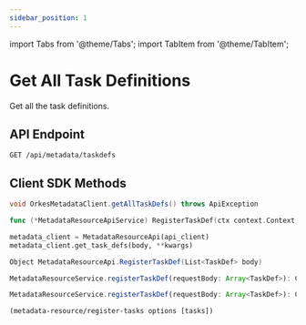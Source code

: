 ```yaml
---
sidebar_position: 1
---
```

import Tabs from '@theme/Tabs';
import TabItem from '@theme/TabItem';

# Get All Task Definitions

Get all the task definitions.

## API Endpoint
```
GET /api/metadata/taskdefs
```

## Client SDK Methods

<Tabs>
<TabItem value="Java" label="Java">

```java
void OrkesMetadataClient.getAllTaskDefs() throws ApiException
```

</TabItem>
<TabItem value="Golang" label="Golang">

```go
func (*MetadataResourceApiService) RegisterTaskDef(ctx context.Context, body []model.TaskDef) (*http.Response, error)
```

</TabItem>
<TabItem value="Python" label="Python">

```python
metadata_client = MetadataResourceApi(api_client)
metadata_client.get_task_defs(body, **kwargs)
```

</TabItem>
<TabItem value="CSharp" label="CSharp">

```csharp
Object MetadataResourceApi.RegisterTaskDef(List<TaskDef> body)
```

</TabItem>
<TabItem value="Javascript" label="Javascript">

```javascript
MetadataResourceService.registerTaskDef(requestBody: Array<TaskDef>): CancelablePromise<any>
```

</TabItem>
<TabItem value="Typescript" label="Typescript">

```javascript
MetadataResourceService.registerTaskDef(requestBody: Array<TaskDef>): CancelablePromise<any>
```

</TabItem>
<TabItem value="Clojure" label="Clojure">

```clojure
(metadata-resource/register-tasks options [tasks])
```

</TabItem>
</Tabs>
